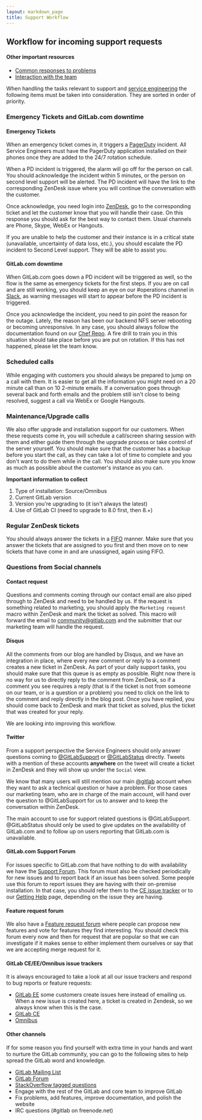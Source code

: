 ```yaml
---
layout: markdown_page
title: Support Workflow
---
```


## Workflow for incoming support requests

#### Other important resources

- [Common responses to problems](/handbook/support/common-responses.html)
- [Interaction with the team](/handbook/support/team.html)

When handling the tasks relevant to support and [service engineering](/jobs/service-engineer) the following
items must be taken into consideration. They are sorted in order of priority.

### Emergency Tickets and GitLab.com downtime

#### Emergency Tickets

When an emergency ticket comes in, it triggers a [PagerDuty](https://gitlab.pagerduty.com) incident. All
Service Engineers must have the PagerDuty application installed on their phones once they are added to
the 24/7 rotation schedule.

When a PD incident is triggered, the alarm will go off for the person on call. You should acknowledge the
incident within 5 minutes, or the person on second level support will be alerted. The PD incident will
have the link to the corresponding ZenDesk issue where you will continue the conversation with the customer.

Once acknowledge, you need login into [ZenDesk](https://gitlab.zendesk.com), go to the corresponding ticket
and let the customer know that you will handle their case. On this response you should ask for the best way
to contact them. Usual channels are Phone, Skype, WebEx or Hangouts.

If you are unable to help the customer and their instance is in a critical state (unavailable, uncertainty of
data loss, etc.), you should escalate the PD incident to Second Level support. They will be able to assist you.

#### GitLab.com downtime

When GitLab.com goes down a PD incident will be triggered as well, so the flow is the same as emergency tickets
for the first steps. If you are on call and are still working, you should keep an eye on our #operations channel
in [Slack](https://gitlab.slack.com), as warning messages will start to appear before the PD incident is triggered.

Once you acknowledge the incident, you need to pin point the reason for the outage. Lately, the reason has been
our backend NFS server rebooting or becoming unresponsive. In any case, you should always follow the documentation
found on our [Chef Repo](https://dev.gitlab.org/gitlab/gitlabhq/issues/2624). A fire drill to train you in this
situation should take place before you are put on rotation. If this has not happened, please let the team know.

### Scheduled calls

While engaging with customers you should always be prepared to jump on a call with them. It is easier to get
all the information you might need on a 20 minute call than on 10 2-minute emails. If a conversation goes through
several back and forth emails and the problem still isn't close to being resolved, suggest a call via WebEx or
Google Hangouts.

### Maintenance/Upgrade calls

We also offer upgrade and installation support for our customers. When these requests come in, you will schedule
a call/screen sharing session with them and either guide them through the upgrade process or take control of the
server yourself. You should make sure that the customer has a backup before you start the call, as they can take
a lot of time to complete and you don't want to do them while in the call. You should also make sure you know as
much as possible about the customer's instance as you can.

**Important information to collect**

1. Type of installation: Source/Omnibus
1. Current GitLab version
1. Version you're upgrading to (it isn't always the latest)
1. Use of GitLab CI (need to upgrade to 8.0 first, then 8.+)

### Regular ZenDesk tickets

You should always answer the tickets in a [FIFO](https://en.wikipedia.org/wiki/FIFO_(computing_and_electronics))
manner. Make sure that you answer the tickets that are assigned to you first and then move on to new tickets
that have come in and are unassigned, again using FIFO.

### Questions from Social channels

#### Contact request

Questions and comments coming through our contact email are also piped through to ZenDesk and need to be handled
by us. If the request is something related to marketing, you should apply the `Marketing request` macro within
ZenDesk and mark the ticket as solved. This macro will forward the email to community@gitlab.com and the submitter
that our marketing team will handle the request.

#### Disqus

All the comments from our blog are handled by Disqus, and we have an integration in place, where every new
comment or reply to a comment creates a new ticket in ZenDesk. As part of your daily support tasks, you should
make sure that this queue is as empty as possible. Right now there is no way for us to directly reply to the
comment from ZenDesk, so if a comment you see requires a reply (that is if the ticket is not from someone on
our team, or is a question or a problem) you need to click on the link to the comment and reply directly in
the blog post. Once you have replied, you should come back to ZenDesk and mark that ticket as solved, plus
the ticket that was created for your reply.

We are looking into improving this workflow.

#### Twitter

From a support perspective the Service Engineers should only answer questions coming to
[@GitLabSupport](https://twitter.com/GitLabSupport) or [@GitLabStatus](https://twitter.com/GitLabStatus) directly.
Tweets with a mention of these accounts **anywhere** on the tweet will create a ticket in ZenDesk and they will
show up under the `Social` view.

We know that many users will still mention our main [@gitlab](https://twitter.com/gitlab) account when they
want to ask a technical question or have a problem. For those cases our marketing team, who are in charge of
the main account, will hand over the question to @GitLabSupport for us to answer and to keep the conversation
within ZenDesk.

The main account to use for support related questions is @GitLabSupport. @GitLabStatus should only be used to
give updates on the availability of GitLab.com and to follow up on users reporting that GitLab.com is unavailable.

#### GitLab.com Support Forum

For issues specific to GitLab.com that have nothing to do with availability we have the
[Support Forum](https://gitlab.com/gitlab-com/support-forum/issues). This forum must also be checked periodically
for new issues and to report back if an issue has been solved. Some people use this forum to report issues they
are having with their on-premise installation. In that case, you should refer them to the
[CE issue tracker](https://gitlab.com/gitlab-org/gitlab-ce/issues) or to our
[Getting Help](https://about.gitlab.com/getting-help/) page, depending on the issue they are having.

#### Feature request forum

We also have a [Feature request forum](http://feedback.gitlab.com/forums/176466-general) where people can propose
new features and vote for features they find interesting. You should check this forum every now and then for
request that are popular so that we can investigate if it makes sense to either implement them ourselves
or say that we are accepting merge request for it.

#### GitLab CE/EE/Omnibus issue trackers

It is always encouraged to take a look at all our issue trackers and respond to bug reports or feature
requests:

- [GitLab EE](https://gitlab.com/gitlab-org/gitlab-ee/issues) some customers create issues here instead of
emailing us. When a new issue is created here, a ticket is created in Zendesk, so we always know when this is
the case.
- [GitLab CE](https://gitlab.com/gitlab-org/gitlab-ce/issues)
- [Omnibus](https://gitlab.com/gitlab-org/omnibus-gitlab/issues)

#### Other channels

If for some reason you find yourself with extra time in your hands and want to nurture the GitLab community,
you can go to the following sites to help spread the GitLab word and knowledge.

- [GitLab Mailing List](https://groups.google.com/forum/#!forum/gitlabhq)
- [GitLab Forum](https://forum.gitlab.com/)
- [StackOverflow tagged questions](http://stackoverflow.com/questions/tagged/gitlab)
- Engage with the rest of the GitLab and core team to improve GitLab
- Fix problems, add features, improve documentation, and polish the website
- IRC questions (#gitlab on freenode.net)
